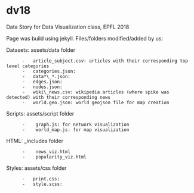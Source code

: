 # dv18
Data Story for Data Visualization class, EPFL 2018



Page was build using jekyll.
Files/folders modified/added by us:

Datasets: assets/data folder

          -   article_subject.csv: articles with their corresponding top level categories
          -   categories.json:          
          -   data*\_*.json:            
          -   edges.json:               
          -   nodes.json:               
          -   wiki\_news.csv: wikipedia articles (where spike was detected) with their corresponding news         
          -   world.geo.json: world geojson file for map creation         
          
Scripts:  assets/script folder

          -    graph.js: for network visualization
          -    world_map.js: for map visualization
          
HTML:     \_includes folder
 
          -    news_viz.html
          -    popularity_viz.html
                   

Styles:   assets/css folder

          -   print.css:                
          -   style.scss:     
